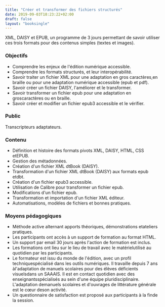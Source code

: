 ```yaml
---
title: "Créer et transformer des fichiers structurés"
date: 2019-09-03T18:23:22+02:00
draft: false
layout: "booksingle"
---
```


XML, DAISY et EPUB, un programme de 3 jours permettant de savoir
utiliser ces trois formats pour des contenus simples (textes et images).

### Objectifs
- Comprendre les enjeux de l'édition numérique accessible.
- Comprendre les formats structurés, et leur interopérabilité.
- Savoir traiter un fichier XML pour une adaptation en gros caractères,en braille ou pour une adaptation numérique accessible (epub et pdf).
- Savoir créer un fichier DAISY, l'améliorer et le transformer.
- Savoir transformer un fichier epub pour une adaptation en groscaractères ou en braille.
- Savoir créer et modifier un fichier epub3 accessible et le vérifier.
### Public
Transcripteurs adaptateurs.
### Contenu 
- Définition et histoire des formats pivots XML, DAISY, HTML, CSS etEPUB.
- Gestion des métadonnées.
- Création d'un fichier XML dtBook (DAISY).
- Transformation d'un fichier XML dtBook (DAISY) aux formats epub etdbt.
- Création d'un fichier epub3 accessible.
- Utilisation de Calibre pour transformer un fichier epub.
- Modifications d'un fichier epub.
- Transformation et importation d'un fichier XML éditeur.
- Automatisations, modèles de fichiers et bonnes pratiques.
### Moyens pédagogiques 
- Méthode active alternant apports théoriques, démonstrations etateliers pratiques.
- Les participants ont accès à un support de formation au format HTML.
- Un support par email 30 jours après l'action de formation est inclus.
- Les formations ont lieu sur le lieu de travail avec le matérielutilisé au quotidien par les participants.
- Le formateur est issu du monde de l'édition, avec un profil techniquespécialisé dans les outils numériques. Il travaille depuis 7 ans àl'adaptation de manuels scolaires pour des élèves déficients visuelsdans un SAAAIS. Il est en contact quotidien avec des enseignantsspécialisés au sein d'une équipe pluridisciplinaire. L'adaptation demanuels scolaires et d'ouvrages de littérature générale est le cœur deson activité.
- Un questionnaire de satisfaction est proposé aux participants à la finde la session.
